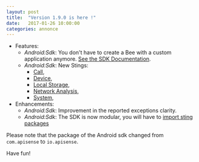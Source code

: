 ```yaml
---
layout: post
title:  "Version 1.9.0 is here !"
date:   2017-01-26 10:00:00
categories: annonce
---
```



- Features:
  - _Android:Sdk_: You don't have to create a Bee with a custom application anymore. [See the SDK Documentation](en/1.9.0/guide/sdk/#install-and-start-a-specific-crop).
  - _Android:Sdk_: New Stings:
    - [Call](/en/1.9.0/stings/stings-phone/call),
    - [Device](/en/1.9.0/stings/stings-phone/device),
    - [Local Storage](/en/1.9.0/stings/stings-phone/localStorage),
    - [Network Analysis](/en/1.9.0/stings/stings-network/networkAnalysis),
    - [System](/en/1.9.0/stings/stings-phone/system),
- Enhancements:
  - _Android:Sdk_: Improvement in the reported exceptions clarity.
  - _Android:Sdk_: The SDK is now modular, you will have to [import sting packages](/en/1.9.0/guide/sdk/#installation)


Please note that the package of the Android sdk changed from `com.apisense` to `io.apisense`.

Have fun!
